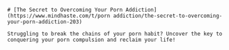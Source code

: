
    # [The Secret to Overcoming Your Porn Addiction](https://www.mindhaste.com/t/porn addiction/the-secret-to-overcoming-your-porn-addiction-203)

    Struggling to break the chains of your porn habit? Uncover the key to conquering your porn compulsion and reclaim your life!
    